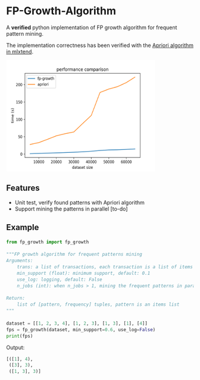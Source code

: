 # FP-Growth-Algorithm
A **verified** python implementation of FP growth algorithm for frequent pattern mining.

The implementation correctness has been verified with the [Apriori algorithm in mlxtend](http://rasbt.github.io/mlxtend/user_guide/frequent_patterns/apriori/).

<img src="fig/run_time.png" width="400" height="300" class="center">

## Features
- Unit test, verify found patterns with Apriori algorithm
- Support mining the patterns in parallel [to-do]

## Example

```python
from fp_growth import fp_growth

"""FP growth algorithm for frequent patterns mining
Arguments:
    trans: a list of transactions, each transaction is a list of items
    min_support (float): minimum support, default: 0.1
    use_log: logging, default: False
    n_jobs (int): when n_jobs > 1, mining the frequent patterns in paralle. default: 1

Return:
    list of [pattern, frequency] tuples, pattern is an items list
"""

dataset = [[1, 2, 3, 4], [1, 2, 3], [1, 3], [1], [4]]
fps = fp_growth(dataset, min_support=0.6, use_log=False)
print(fps)
```
Output:
```python
[([1], 4), 
 ([3], 3), 
 ([1, 3], 3)]
```
